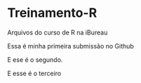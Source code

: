 # Treinamento-R
Arquivos do curso de R na iBureau

Essa é minha primeira submissão no Github

E ese é o segundo.

E esse é o terceiro